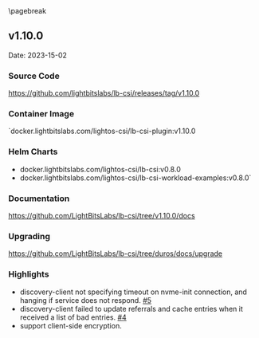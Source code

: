 <div style="page-break-after: always;"></div>
\pagebreak

## v1.10.0

Date: 2023-15-02

### Source Code

https://github.com/lightbitslabs/lb-csi/releases/tag/v1.10.0

### Container Image

`docker.lightbitslabs.com/lightos-csi/lb-csi-plugin:v1.10.0

### Helm Charts

- docker.lightbitslabs.com/lightos-csi/lb-csi:v0.8.0
- docker.lightbitslabs.com/lightos-csi/lb-csi-workload-examples:v0.8.0`

### Documentation

https://github.com/LightBitsLabs/lb-csi/tree/v1.10.0/docs

### Upgrading

https://github.com/LightBitsLabs/lb-csi/tree/duros/docs/upgrade

### Highlights

- discovery-client not specifying timeout on nvme-init connection, and hanging if service does not respond. [#5](https://github.com/LightBitsLabs/discovery-client/issues/5)
- discovery-client failed to update referrals and cache entries when it received a list of bad entries. [#4](https://github.com/LightBitsLabs/discovery-client/issues/4)
- support client-side encryption.
